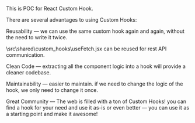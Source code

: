 This is POC for React Custom Hook.

There are several advantages to using Custom Hooks:

Reusability — we can use the same custom hook again and again, without the need to write it twice.

\src\shared\custom_hooks\useFetch.jsx can be reused for rest API communication.

Clean Code — extracting all the component logic into a hook will provide a cleaner codebase.

Maintainability — easier to maintain. if we need to change the logic of the hook, we only need to change it once.

Great Community — The web is filled with a ton of Custom Hooks! you can find a hook for your need and use it as-is or even better — you can use it as a starting point and make it awesome!
